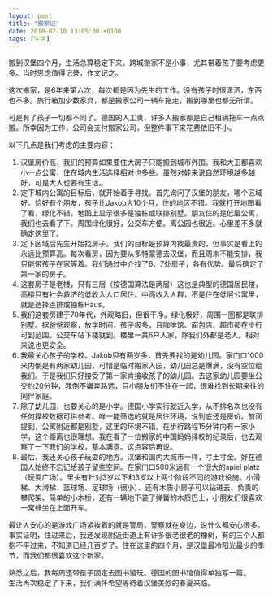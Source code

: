 ```yaml
---
layout: post
title: "搬家记"
date: 2018-02-10 13:05:00 +0100
tags: [生活]
---
```


搬到汉堡四个月，生活总算稳定下来。跨城搬家不是小事，尤其带着孩子要考虑更多。当时思虑值得记录，作文记之。

这次搬家，是6年来第六次，每次都是因为先生的工作。没有孩子时很潇洒，东西也不多。旅行箱加少数家具，都是搬家公司一辆车拖走，搬到哪里也都无所谓。 

可是有了孩子一切都不同了。德国的人工贵，许多人搬家都是自己租辆拖车一点点搬。所幸因为工作，公司会支付搬家公司，但整件事下来花费依旧不小。

以下几点是我们考虑的主要内容：
1. 汉堡房价高，我们的预算如果要住大房子只能搬到城市外围。我和大卫都喜欢小一点公寓，住在城内生活选择相对也多些。虽然对娃来说自然环境越多越好，可是大人也要有生活。
2. 定下城内公寓的目标后，就开始着手寻找。首先询问了汉堡的朋友，哪个区域好。恰好有个朋友，孩子比Jakob大10个月，住的地区不错。我就打开地图看了看，绿化不错，地图上显示很多是独栋或联排别墅。朋友住的是低层公寓，我们也去看了下。周围绿化很好，公交车方便。离公园也很近。心里差不多就确定这里了。
3. 定下区域后先生开始找房子。我们的目标是预算内找最贵的，但事实是看上的永远比预算高。每次看房，因为要从多特蒙德去汉堡，而且周末不能安排，我只能带孩子在家等着。我们通过中介找了6、7处房子，各有优势。最后确定了第一家的房子。
4. 这套房子是老楼，只有三层（按德国算法是两层）这也是典型的德国居民楼，高楼只有社会救济的低收入人口居住。中高收入人群，不是住在低层公寓里，就是选择连排或独栋Haus。
5. 我们这套房建于70年代，外观略旧，但很干净。绿化极好，周围一圈都是联排别墅。据爸爸观察，放学时间，孩子极多，且咖啡馆、面包店、超市都在步行可到范围。公交车站下楼就到。楼里一共6户人家，除我们外都是老人。相对来说也更安全。
6. 我最关心孩子的学校。Jakob只有两岁多，首先要找的是幼儿园。家门口1000米内倒是有两家幼儿园，可惜是临时搬家入园，幼儿园总是爆满，没有空位给我们。于是我们只好接受了第一家肯接收孩子的幼儿园。去这家幼儿园要坐公交约20分钟，我倒不嫌弃路远，只小朋友们不住在一起，很难找到长期来往的同伴家庭。
7. 除了幼儿园，也要关心的是小学。德国小学实行就近入学，从不排名次也没有任何择校数据可供参考。唯一能筛选的就是居住环境，说到底还是房价。前面提到，公寓附近都是别墅，这里的环境不错。在步行路程15分钟内有一家小学，这个距离也很理想。我在看了一位搬家的中国妈妈择校的纪录后，也去观察了一下我们的学校，基本满意。这点容后再说。
8. 最后，我还关心孩子玩耍的地方。汉堡和国内大城市一样，寸土寸金。好在德国人始终不忘记给孩子留些空间。在家门口500米远有一个很大的spiel platz（玩耍广场）。里头有针对3岁以下和3岁以上两个阶段不同的游戏设施。小滑梯、大滑梯、篮球场、足球场（很小）、还有木质小房子可以钻进去、负责的攀爬架、简单的小木桥，还有一辆地下装了弹簧的木质巴士，小朋友们很喜欢一窝蜂坐在上面开车。

最让人安心的是游戏广场紧挨着的就是警局，警察就在身边，说什么都安心很多。事实证明，住过来后，我还发现附近街道上有许多很老很老的橡树，有的三个人都抱不平过来，不知道已经几百岁了。住在这里的四个月，是汉堡最冷阳光最少的季节，而我们都很喜欢这个新家。

熟悉之后，我每周还带孩子固定去图书馆玩。德国的图书馆值得单独写一篇。   
生活再次稳定了下来，我们满怀希望等待着汉堡美妙的春夏来临。
